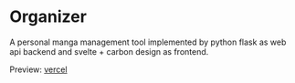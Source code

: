 # Organizer

A personal manga management tool implemented by python flask as web api backend and svelte + carbon design as frontend.

Preview: [vercel](https://organizer-chi.vercel.app/mock)
